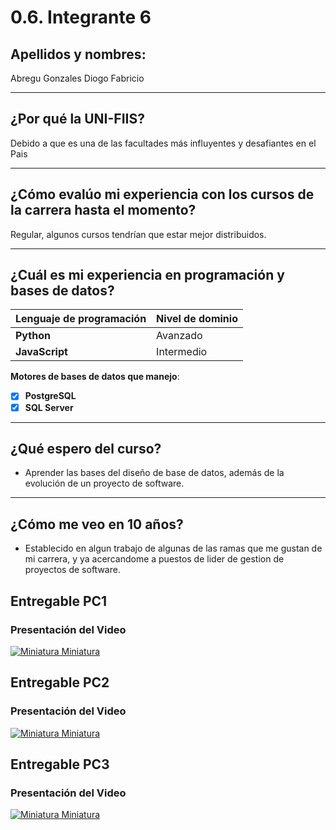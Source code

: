 # 0.6. Integrante 6
## Apellidos y nombres:


Abregu Gonzales Diogo Fabricio

---

## ¿Por qué la UNI-FIIS?

Debido a que es una de las facultades más influyentes y desafiantes en el Pais

---

## ¿Cómo evalúo mi experiencia con los cursos de la carrera hasta el momento?

Regular, algunos cursos tendrían que estar mejor distribuidos.

---

## ¿Cuál es mi experiencia en programación y bases de datos?

| Lenguaje de programación | Nivel de dominio |
| ------------------------ | ---------------- |
| **Python**               | Avanzado         |
| **JavaScript**           | Intermedio       |

**Motores de bases de datos que manejo**:

- [x] **PostgreSQL**
- [x] **SQL Server**

---

## ¿Qué espero del curso?

- Aprender las bases del diseño de base de datos, además de la evolución de un proyecto de software.

---

## ¿Cómo me veo en 10 años?

- Establecido en algun trabajo de algunas de las ramas que me gustan de mi carrera, y ya acercandome a puestos de lider de gestion de proyectos de software.

## Entregable PC1

### Presentación del Video

[![Miniatura Miniatura](http://img.youtube.com/vi/O6Wa8un-yoY/0.jpg)](http://www.youtube.com/watch?v=O6Wa8un-yoY)
## Entregable PC2

### Presentación del Video

[![Miniatura Miniatura](http://img.youtube.com/vi/c2NGZ7ol-kI/0.jpg)](http://www.youtube.com/watch?v=c2NGZ7ol-kI)

## Entregable PC3

### Presentación del Video

[![Miniatura Miniatura](http://img.youtube.com/vi/T9kV9KnU7qU/0.jpg)](https://youtu.be/T9kV9KnU7qU)

